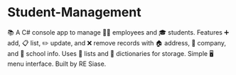# Student-Management
📚 A C# console app to manage 👩‍💼 employees and 🎓 students. Features ➕ add, 📋 list, ✏️ update, and ❌ remove records with 🏠 address, 🏢 company, and 🏫 school info. Uses 📃 lists and 📖 dictionaries for storage. Simple 🖥️ menu interface. Built by RE Siase.
